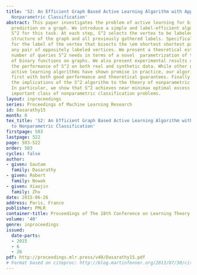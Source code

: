 ```yaml
---
title: 'S2: An Efficient Graph Based Active Learning Algorithm with Application to
  Nonparametric Classification'
abstract: This paper investigates the problem of active learning for binary label
  prediction on a graph. We introduce a simple and label-efficient algorithm called
  S^2 for this task. At each step, S^2 selects the vertex to be labeled based on the
  structure of the graph and all previously gathered labels. Specifically, S^2 queries
  for the label of the vertex that bisects the \em shortest shortest path between
  any pair of oppositely labeled vertices. We present a theoretical estimate of the
  number of queries S^2 needs in terms of a novel  parametrization of the complexity
  of binary functions on graphs. We also present experimental results demonstrating
  the performance of S^2 on both real and synthetic data. While other graph-based
  active learning algorithms have shown promise in practice, our algorithm is the
  first with both good performance and theoretical guarantees. Finally, we demonstrate
  the implications of the S^2 algorithm to the theory of nonparametric active learning.
  In particular, we show that S^2 achieves near minimax optimal excess risk for an
  important class of nonparametric classification problems.
layout: inproceedings
series: Proceedings of Machine Learning Research
id: Dasarathy15
month: 0
tex_title: 'S2: An Efficient Graph Based Active Learning Algorithm with Application
  to Nonparametric Classification'
firstpage: 503
lastpage: 522
page: 503-522
order: 503
cycles: false
author:
- given: Gautam
  family: Dasarathy
- given: Robert
  family: Nowak
- given: Xiaojin
  family: Zhu
date: 2015-06-26
address: Paris, France
publisher: PMLR
container-title: Proceedings of The 28th Conference on Learning Theory
volume: '40'
genre: inproceedings
issued:
  date-parts:
  - 2015
  - 6
  - 26
pdf: http://proceedings.mlr.press/v40/Dasarathy15.pdf
# Format based on citeproc: http://blog.martinfenner.org/2013/07/30/citeproc-yaml-for-bibliographies/
---
```

